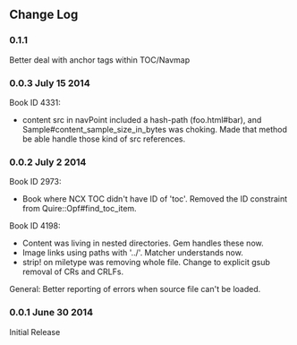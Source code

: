 ## Change Log

### 0.1.1

Better deal with anchor tags within TOC/Navmap

### 0.0.3 July 15 2014

Book ID 4331:
  * content src in navPoint included a hash-path (foo.html#bar), and
    Sample#content_sample_size_in_bytes was choking. Made that method be able
    handle those kind of src references.

### 0.0.2 July 2 2014

Book ID 2973:
  * Book where NCX TOC didn't have ID of 'toc'. Removed the ID constraint
    from Quire::Opf#find_toc_item.

Book ID 4198:
 * Content was living in nested directories. Gem handles these now.
 * Image links using paths with '../'. Matcher understands now.
 * strip! on miletype was removing whole file. Change to explicit gsub removal
   of CRs and CRLFs.

General: Better reporting of errors when source file can't be loaded.

### 0.0.1 June 30 2014

Initial Release
